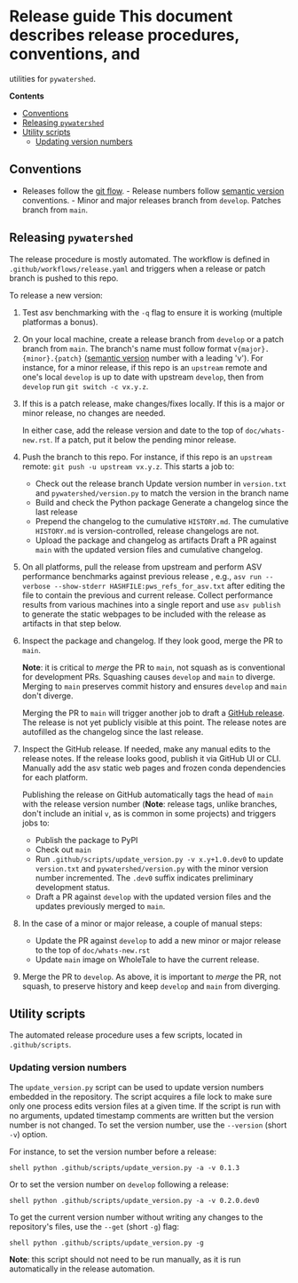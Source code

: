 # Release guide This document describes release procedures, conventions, and
utilities for `pywatershed`.

<!-- START doctoc generated TOC please keep comment here to allow auto update -->
<!-- DON'T EDIT THIS SECTION, INSTEAD RE-RUN doctoc TO UPDATE -->
**Contents**

- [Conventions](#conventions)
- [Releasing `pywatershed`](#releasing-pywatershed)
- [Utility scripts](#utility-scripts)
  - [Updating version numbers](#updating-version-numbers)

<!-- END doctoc generated TOC please keep comment here to allow auto update -->

## Conventions

- Releases follow the [git
  flow](https://nvie.com/posts/a-successful-git-branching-model/).  - Release
  numbers follow [semantic version](https://semver.org/) conventions.  - Minor
  and major releases branch from `develop`. Patches branch from `main`.

## Releasing `pywatershed`

The release procedure is mostly automated. The workflow is defined in
`.github/workflows/release.yaml` and triggers when a release or patch branch is
pushed to this repo.

To release a new version:

1. Test asv benchmarking with the `-q` flag to ensure it is working (multiple
    platformas a bonus).

1. On your local machine, create a release branch from `develop` or a patch
   branch from `main`.  The branch's name must follow format
   `v{major}.{minor}.{patch}` ([semantic version](https://semver.org/) number
   with a leading 'v'). For instance, for a minor release, if this repo is an
   `upstream` remote and one's local `develop` is up to date with upstream
   `develop`, then from `develop` run `git switch -c vx.y.z`.

1. If this is a patch release, make changes/fixes locally. If this is a major or
    minor release, no changes are needed.

	In either case, add the release version and date to the top of
    `doc/whats-new.rst`. If a patch, put it below the pending minor release.

1. Push the branch to this repo. For instance, if this repo is an `upstream`
   remote: `git push -u upstream vx.y.z`. This starts a job to:

    - Check out the release branch Update version number in `version.txt` and
      `pywatershed/version.py` to match the version in the branch name
    - Build and check the Python package Generate a changelog since the last
	  release
    - Prepend the changelog to the cumulative `HISTORY.md`. The cumulative
	  `HISTORY.md` is version-controlled, release changelogs are not.
	- Upload the package and changelog as artifacts Draft a PR against `main`
	  with the updated version files and cumulative changelog.

1. On all platforms, pull the release from upstream and perform ASV performance
	benchmarks against previous release , e.g., ```asv run --verbose
	--show-stderr HASHFILE:pws_refs_for_asv.txt``` after editing the file to
	contain the previous and current release. Collect performance results from
	various machines into a single report and use `asv publish` to generate
	the static webpages to be included with the release as artifacts in that
	step below.

1. Inspect the package and changelog. If they look good, merge the PR to `main`.

    **Note**: it is critical to *merge* the PR to `main`, not squash as is
    conventional for development PRs. Squashing causes `develop` and `main` to
    diverge. Merging to `main` preserves commit history and ensures `develop`
    and `main` don't diverge.

    Merging the PR to `main` will trigger another job to draft a [GitHub
    release](https://github.com/EC-USGS/pywatershed/releases). The release is
    not yet publicly visible at this point. The release notes are autofilled as
    the changelog since the last release.

1. Inspect the GitHub release. If needed, make any manual edits to the release
   notes. If the release looks good, publish it via GitHub UI or CLI. Manually
   add the asv static web pages and frozen conda dependencies for each platform.

   Publishing the release on GitHub automatically tags the head of `main` with
   the release version number (**Note**: release tags, unlike branches, don't
   include an initial `v`, as is common in some projects) and triggers jobs to:

    - Publish the package to PyPI
    - Check out `main`
    - Run `.github/scripts/update_version.py -v x.y+1.0.dev0` to update
      `version.txt` and `pywatershed/version.py` with the minor version number
      incremented. The `.dev0` suffix indicates preliminary development status.
    - Draft a PR against `develop` with the updated version files and the
      updates previously merged to `main`.

1. In the case of a minor or major release, a couple of manual steps:
    - Update the PR against `develop` to add a new minor or major release to
      the top of `doc/whats-new.rst`
    - Update `main` image on WholeTale to have the current release.

1. Merge the PR to `develop`. As above, it is important to *merge* the PR, not
   squash, to preserve history and keep `develop` and `main` from diverging.


## Utility scripts

The automated release procedure uses a few scripts, located in
`.github/scripts`.

### Updating version numbers

The `update_version.py` script can be used to update version numbers embedded in
the repository. The script acquires a file lock to make sure only one process
edits version files at a given time. If the script is run with no arguments,
updated timestamp comments are written but the version number is not changed. To
set the version number, use the `--version` (short `-v`) option.

For instance, to set the version number before a release:

```shell python .github/scripts/update_version.py -a -v 0.1.3 ```

Or to set the version number on `develop` following a release:

```shell python .github/scripts/update_version.py -a -v 0.2.0.dev0 ```

To get the current version number without writing any changes to the
repository's files, use the `--get` (short `-g`) flag:

```shell python .github/scripts/update_version.py -g ```

**Note**: this script should not need to be run manually, as it is run automatically in the release automation.
